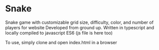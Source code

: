 # Snake
Snake game with customizable grid size, difficulty, color, and number of players for website
Developed from ground up. Written in typescript and locally compiled to javascript ES6 (js file is here too)

To use, simply clone and open index.html in a browser

